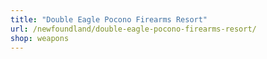 ```yaml
---
title: "Double Eagle Pocono Firearms Resort"
url: /newfoundland/double-eagle-pocono-firearms-resort/
shop: weapons
---
```


